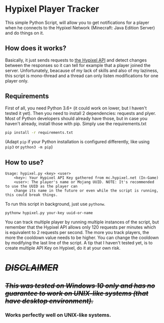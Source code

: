 # Hypixel Player Tracker
This simple Python Script, will allow you to get notifications for a player when he connects to the Hypixel Network (Minecraft: Java Edition Server) and do things on it.
## How does it works?
Basically, it just sends requests to [the Hypixel API](http://github.com/HypixelDev/PublicAPI) and detect changes between the responses so it can tell for example that a player joined the server.
Unfortunately, beacause of my lack of skills and also of my laziness, this script is mono-thread and a thread can only listen modifications for one player only.

## Requirements

First of all, you need Python 3.6+ (it could work on lower, but I haven't tested it yet).
Then you need to install 2 dependencies: requests and plyer. Most of Python developers should already have those, but in case you haven't already, install those with pip. Simply use the requirements.txt

```bash
pip install -r requirements.txt
```

(Adapt `pip` if your Python installation is configured differently, like using `pip3` or `python3 -m pip`)

## How to use?

```
Usage: hypixel.py <key> <user>
    <key>: Your Hypixel API Key gathered from mc.hypixel.net (In-Game)
    <user>: The player's name or Mojang UUID. NOTE: It's recommended to use the UUID as the player can 
    change its name in the future or even while the script is running, this could break things.
```
To run this script in background, just use `pythonw`.

```batch
pythonw hypixel.py your-key uuid-or-name
```
You can track multiple player by running multiple instances of the script, but remember that the Hypixel API allows only 120 requests per minutes which is equivalent to 2 requests per second. The more you track players, the more the cooldown value needs to be higher. 
You can change the cooldown by modifying the last line of the script.
A tip that I haven't tested yet, is to create multiple API Key on Hypixel, do it at your own risk.

# ~~*DISCLAIMER*~~
## ~~*This was tested on Windows 10 only and has no guarantee to work on UNIX-like systems (that have desktop environment).*~~
### Works perfectly well on UNIX-like systems.
